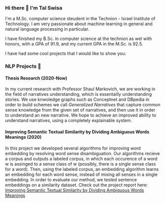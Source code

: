 ### Hi there 👋  I'm Tal Swisa

I'm a M.Sc. computer science steudent in the Technion - Israel Institute of Technology.
I am very passionate about machine learning in general and natural language processing in particular.

I have finished my B.Sc. in computer science at the technion as wel with honors, with a GPA of 91.9, and my current GPA in the M.Sc. is 92.5.


I have had some cool projects that I would like to show you:

### NLP Projects  💬
#### Thesis Research (2020-Now)
In my current research with Professor Shaul Markovich, we are working in the field of narratives understanding, which is essentailly understanding stories. We use knwoledge graphs such as Conceptnet and DBpedia in order to build schemes we call *Generalized Narratives* that capture common sense knowledge from the given set of narratives, and then use it in order to understand an new narrative.
We hope to achieve an improved ability to understand narratives, using a completely explainable system.

#### Improving Semantic Textual Similarity by Dividing Ambiguous Words Meanings (2020)
In this project we developed several algorithms for improving word embedding by resolving word sense disambiguation. Our algorithms recieve a corpus and outputs a labeled corpus, in which each occurence of a word w is assinged to a sense class of w (possibly, there is a single sense class for a word). Then, using the labeled corpus, an embedding algorithm learns an embedding for each word sense, instead of mixing all senses in a single embedding.
In order to evaluate our method, we tested sentence embeddings on a similarity dataset.
Check out the project report here: [Improving Semantic Textual Similarity by Dividing Ambiguous Words Meanings](https://github.com/talswisa/talswisa/blob/main/Improving%20Semantic%20Textual%20Embedding%20by%20Dividing%20Ambiguous%20Words%20Meanings.pdf)

####

<!--
**talswisa/talswisa** is a ✨ _special_ ✨ repository because its `README.md` (this file) appears on your GitHub profile.

Here are some ideas to get you started:

- 🔭 I’m currently working on ...
- 🌱 I’m currently learning ...
- 👯 I’m looking to collaborate on ...
- 🤔 I’m looking for help with ...
- 💬 Ask me about ...
- 📫 How to reach me: ...
- 😄 Pronouns: ...
- ⚡ Fun fact: ...
-->
